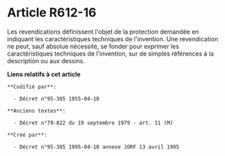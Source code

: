 # Article R612-16

Les revendications définissent l'objet de la protection demandée en indiquant les caractéristiques techniques de l'invention.
Une revendication ne peut, sauf absolue nécessité, se fonder pour exprimer les caractéristiques techniques de l'invention,
sur de simples références à la description ou aux dessins.

**Liens relatifs à cet article**

	**Codifié par**:

	  - Décret n°95-385 1955-04-10

	**Anciens textes**:

	  - Décret n°79-822 du 19 septembre 1979 - art. 11 (M)

	**Créé par**:

	  - Décret n°95-385 1995-04-10 annexe JORF 13 avril 1995
